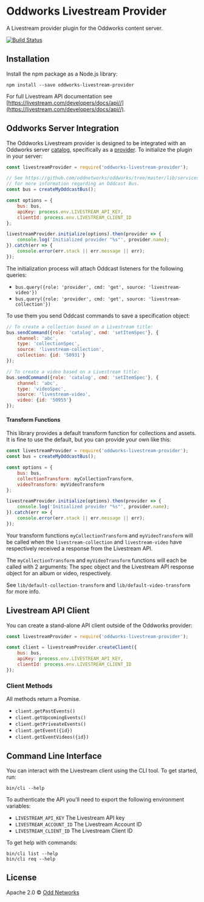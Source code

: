 # Oddworks Livestream Provider

A Livestream provider plugin for the Oddworks content server.

[![Build Status](https://travis-ci.org/oddnetworks/oddworks-livestream-provider.svg?branch=master)](https://travis-ci.org/oddnetworks/oddworks-livestream-provider)

Installation
------------
Install the npm package as a Node.js library:

    npm install --save oddworks-livestream-provider

For full Livestream API documentation see [https://livestream.com/developers/docs/api//](https://livestream.com/developers/docs/api//).

Oddworks Server Integration
---------------------------
The Oddworks Livestream provider is designed to be integrated with an Oddworks server [catalog](https://github.com/oddnetworks/oddworks/tree/master/lib/services/catalog), specifically as a [provider](https://github.com/oddnetworks/oddworks/tree/master/lib/services/catalog#providers). To initialize the plugin in your server:

```JavaScript
const livestreamProvider = require('oddworks-livestream-provider');

// See https://github.com/oddnetworks/oddworks/tree/master/lib/services/catalog#patterns
// for more information regarding an Oddcast Bus.
const bus = createMyOddcastBus();

const options = {
    bus: bus,
    apiKey: process.env.LIVESTREAM_API_KEY,
    clientId: process.env.LIVESTREAM_CLIENT_ID
};

livestreamProvider.initialize(options).then(provider => {
    console.log('Initialized provider "%s"', provider.name);
}).catch(err => {
    console.error(err.stack || err.message || err);
});
```

The initialization process will attach Oddcast listeners for the following queries:

- `bus.query({role: 'provider', cmd: 'get', source: 'livestream-video'})`
- `bus.query({role: 'provider', cmd: 'get', source: 'livestream-collection'})`

To use them you send Oddcast commands to save a specification object:

```JavaScript
// To create a collection based on a Livestream title:
bus.sendCommand({role: 'catalog', cmd: 'setItemSpec'}, {
    channel: 'abc',
    type: 'collectionSpec',
    source: 'livestream-collection',
    collection: {id: '50931'}
});

// To create a video based on a Livestream title:
bus.sendCommand({role: 'catalog', cmd: 'setItemSpec'}, {
    channel: 'abc',
    type: 'videoSpec',
    source: 'livestream-video',
    video: {id: '50955'}
});
```

#### Transform Functions
This library provides a default transform function for collections and assets. It is fine to use the default, but you can provide your own like this:

```JavaScript
const livestreamProvider = require('oddworks-livestream-provider');
const bus = createMyOddcastBus();

const options = {
    bus: bus,
    collectionTransform: myCollectionTransform,
    videoTransform: myVideoTransform
};

livestreamProvider.initialize(options).then(provider => {
    console.log('Initialized provider "%s"', provider.name);
}).catch(err => {
    console.error(err.stack || err.message || err);
});
```

Your transform functions `myCollectionTransform` and `myVideoTransform` will be called when the `livestream-collection` and `livestream-video` have respectively received a response from the Livestream API.

The `myCollectionTransform` and `myVideoTransform` functions will each be called with 2 arguments: The spec object and the Livestream API response object for an album or video, respectively.

See `lib/default-collection-transform` and `lib/default-video-transform` for more info.

Livestream API Client
-----------------
You can create a stand-alone API client outside of the Oddworks provider:

```JavaScript
const livestreamProvider = require('oddworks-livestream-provider');

const client = livestreamProvider.createClient({
    bus: bus,
    apiKey: process.env.LIVESTREAM_API_KEY,
    clientId: process.env.LIVESTREAM_CLIENT_ID
});
```

### Client Methods
All methods return a Promise.

- `client.getPastEvents()`
- `client.getUpcomingEvents()`
- `client.getPriveateEvents()`
- `client.getEvent({id})`
- `client.getEventVideos({id})`

Command Line Interface
----------------------
You can interact with the Livestream client using the CLI tool. To get started, run:

    bin/cli --help

To authenticate the API you'll need to export the following environment variables:

- `LIVESTREAM_API_KEY` The Livestream API key
- `LIVESTREAM_ACCOUNT_ID` The Livestream Account ID
- `LIVESTREAM_CLIENT_ID` The Livestream Client ID

To get help with commands:

    bin/cli list --help
    bin/cli req --help

License
-------
Apache 2.0 © [Odd Networks](http://oddnetworks.com)

